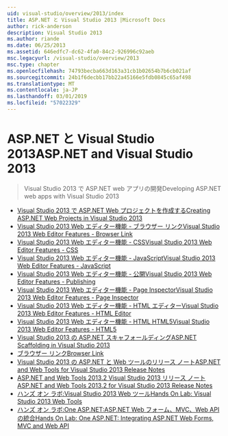 ```yaml
---
uid: visual-studio/overview/2013/index
title: ASP.NET と Visual Studio 2013 |Microsoft Docs
author: rick-anderson
description: Visual Studio 2013
ms.author: riande
ms.date: 06/25/2013
ms.assetid: 646edfc7-dc62-4fa0-84c2-926996c92aeb
msc.legacyurl: /visual-studio/overview/2013
msc.type: chapter
ms.openlocfilehash: 74793becba663d163a31cb1b02654b7b6cb021af
ms.sourcegitcommit: 24b1f6decbb17bb22a45166e5fdb0845c65af498
ms.translationtype: MT
ms.contentlocale: ja-JP
ms.lasthandoff: 03/01/2019
ms.locfileid: "57022329"
---
```

<a name="aspnet-and-visual-studio-2013"></a><span data-ttu-id="150f5-103">ASP.NET と Visual Studio 2013</span><span class="sxs-lookup"><span data-stu-id="150f5-103">ASP.NET and Visual Studio 2013</span></span>
====================
> <span data-ttu-id="150f5-104">Visual Studio 2013 で ASP.NET web アプリの開発</span><span class="sxs-lookup"><span data-stu-id="150f5-104">Developing ASP.NET web apps with Visual Studio 2013</span></span>


- [<span data-ttu-id="150f5-105">Visual Studio 2013 で ASP.NET Web プロジェクトを作成する</span><span class="sxs-lookup"><span data-stu-id="150f5-105">Creating ASP.NET Web Projects in Visual Studio 2013</span></span>](creating-web-projects-in-visual-studio.md)
- [<span data-ttu-id="150f5-106">Visual Studio 2013 Web エディター機能 - ブラウザー リンク</span><span class="sxs-lookup"><span data-stu-id="150f5-106">Visual Studio 2013 Web Editor Features - Browser Link</span></span>](visual-studio-2013-web-editor-features-browser-link.md)
- [<span data-ttu-id="150f5-107">Visual Studio 2013 Web エディター機能 - CSS</span><span class="sxs-lookup"><span data-stu-id="150f5-107">Visual Studio 2013 Web Editor Features - CSS</span></span>](visual-studio-2013-web-editor-features-css.md)
- [<span data-ttu-id="150f5-108">Visual Studio 2013 Web エディター機能 - JavaScript</span><span class="sxs-lookup"><span data-stu-id="150f5-108">Visual Studio 2013 Web Editor Features - JavaScript</span></span>](visual-studio-2013-web-editor-features-javascript.md)
- [<span data-ttu-id="150f5-109">Visual Studio 2013 Web エディター機能 - 公開</span><span class="sxs-lookup"><span data-stu-id="150f5-109">Visual Studio 2013 Web Editor Features - Publishing</span></span>](visual-studio-2013-web-editor-features-publishing.md)
- [<span data-ttu-id="150f5-110">Visual Studio 2013 Web エディター機能 - Page Inspector</span><span class="sxs-lookup"><span data-stu-id="150f5-110">Visual Studio 2013 Web Editor Features - Page Inspector</span></span>](visual-studio-2013-web-editor-features-page-inspector.md)
- [<span data-ttu-id="150f5-111">Visual Studio 2013 Web エディター機能 - HTML エディター</span><span class="sxs-lookup"><span data-stu-id="150f5-111">Visual Studio 2013 Web Editor Features - HTML Editor</span></span>](visual-studio-2013-web-editor-features-html-editor.md)
- [<span data-ttu-id="150f5-112">Visual Studio 2013 Web エディター機能 - HTML HTML5</span><span class="sxs-lookup"><span data-stu-id="150f5-112">Visual Studio 2013 Web Editor Features - HTML5</span></span>](visual-studio-2013-web-editor-features-html5.md)
- [<span data-ttu-id="150f5-113">Visual Studio 2013 の ASP.NET スキャフォールディング</span><span class="sxs-lookup"><span data-stu-id="150f5-113">ASP.NET Scaffolding in Visual Studio 2013</span></span>](aspnet-scaffolding-overview.md)
- [<span data-ttu-id="150f5-114">ブラウザー リンク</span><span class="sxs-lookup"><span data-stu-id="150f5-114">Browser Link</span></span>](using-browser-link.md)
- [<span data-ttu-id="150f5-115">Visual Studio 2013 の ASP.NET と Web ツールのリリース ノート</span><span class="sxs-lookup"><span data-stu-id="150f5-115">ASP.NET and Web Tools for Visual Studio 2013 Release Notes</span></span>](release-notes.md)
- [<span data-ttu-id="150f5-116">ASP.NET and Web Tools 2013.2 Visual Studio 2013 リリース ノート</span><span class="sxs-lookup"><span data-stu-id="150f5-116">ASP.NET and Web Tools 2013.2 for Visual Studio 2013 Release Notes</span></span>](aspnet-and-web-tools-20132-preview-for-visual-studio-2013-release-notes.md)
- [<span data-ttu-id="150f5-117">ハンズ オン ラボ:Visual Studio 2013 Web ツール</span><span class="sxs-lookup"><span data-stu-id="150f5-117">Hands On Lab: Visual Studio 2013 Web Tools</span></span>](visual-studio-2013-web-tools.md)
- [<span data-ttu-id="150f5-118">ハンズ オン ラボ:One ASP.NET:ASP.NET Web フォーム、MVC、Web API の統合</span><span class="sxs-lookup"><span data-stu-id="150f5-118">Hands On Lab: One ASP.NET: Integrating ASP.NET Web Forms, MVC and Web API</span></span>](one-aspnet-integrating-aspnet-web-forms-mvc-and-web-api.md)

